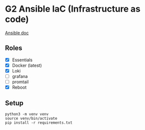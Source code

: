 # G2 Ansible IaC (Infrastructure as code)

[Ansible doc](https://docs.ansible.com/ansible/latest/installation_guide/intro_installation.html)

## Roles
- [x] Essentials
- [x] Docker (latest)
- [x] Loki
- [ ] grafana
- [ ] promtail
- [x] Reboot

## Setup
```
python3 -m venv venv
source venv/bin/activate
pip install -r requirements.txt
```

